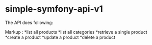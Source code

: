 # simple-symfony-api-v1

The API does following:

 Markup : *list all products
*list all categories
*retrieve a single product
*create a product
*update a product
*delete a product
